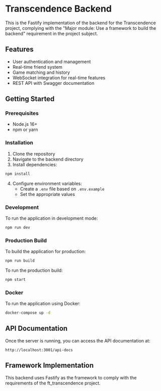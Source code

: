 # Transcendence Backend

This is the Fastify implementation of the backend for the Transcendence project, complying with the "Major module: Use a framework to build the backend" requirement in the project subject.

## Features

- User authentication and management
- Real-time friend system
- Game matching and history
- WebSocket integration for real-time features
- REST API with Swagger documentation

## Getting Started

### Prerequisites

- Node.js 16+ 
- npm or yarn

### Installation

1. Clone the repository
2. Navigate to the backend directory
3. Install dependencies:

```bash
npm install
```

4. Configure environment variables:
   - Create a `.env` file based on `.env.example`
   - Set the appropriate values

### Development

To run the application in development mode:

```bash
npm run dev
```

### Production Build

To build the application for production:

```bash
npm run build
```

To run the production build:

```bash
npm start
```

### Docker

To run the application using Docker:

```bash
docker-compose up -d
```

## API Documentation

Once the server is running, you can access the API documentation at:

```
http://localhost:3001/api-docs
```

## Framework Implementation

This backend uses Fastify as the framework to comply with the requirements of the ft_transcendence project. 